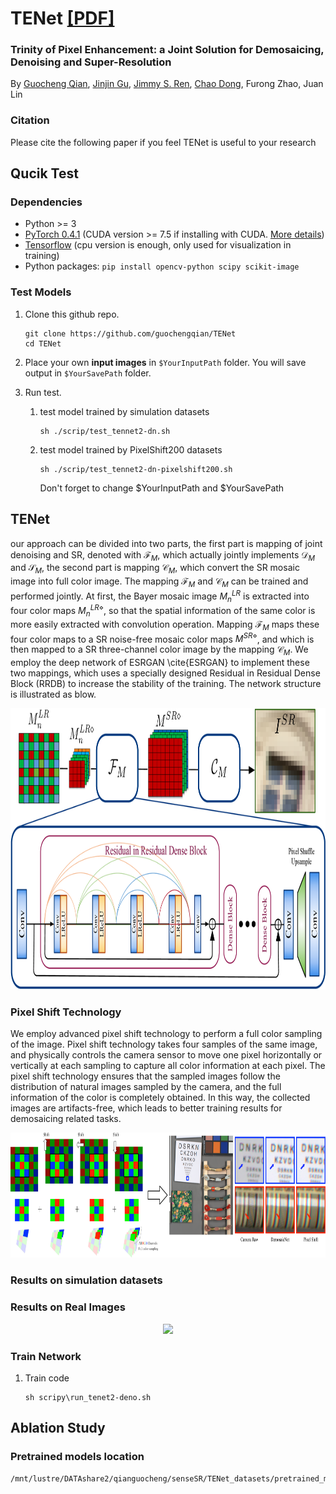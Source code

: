 # TENet [[PDF]](https://arxiv.org/abs/1905.02538)
### Trinity of Pixel Enhancement: a Joint Solution for Demosaicing, Denoising and Super-Resolution
By [Guocheng Qian](https://guochengqian.github.io/), [Jinjin Gu](http://www.jasongt.com/), [Jimmy S. Ren](http://www.jimmyren.com/), [Chao Dong](https://scholar.google.com.hk/citations?user=OSDCB0UAAAAJ&hl=en), Furong Zhao, Juan Lin

### Citation 
Please cite the following paper if you feel TENet is useful to your research


## Qucik Test
### Dependencies
- Python >= 3
- [PyTorch 0.4.1](https://pytorch.org/) (CUDA version >= 7.5 if installing with CUDA. [More details](https://pytorch.org/get-started/previous-versions/))
- [Tensorflow](https://www.tensorflow.org/install)  (cpu version is enough, only used for visualization in training)
- Python packages:  `pip install opencv-python scipy scikit-image`

### Test Models
1. Clone this github repo.

    ```
    git clone https://github.com/guochengqian/TENet
    cd TENet
    ```
2. Place your own **input images** in `$YourInputPath` folder.  You will save output in `$YourSavePath` folder.

3. Run test.
   1. test model trained by simulation datasets 
        ```
        sh ./scrip/test_tennet2-dn.sh  
        ```  
 
   2. test model trained by PixelShift200 datasets
        ```
        sh ./scrip/test_tennet2-dn-pixelshift200.sh  
        ```  
        Don't forget to change $YourInputPath and $YourSavePath

 

## TENet
our approach can be divided into two parts, the first part is mapping of joint denoising and SR, denoted with $\mathcal{F}_M$, which actually jointly implements $\mathcal{D}_M$ and $\mathcal{S}_M$, the second part is mapping $\mathcal{C}_M$, which convert the SR mosaic image into full color image.
The mapping $\mathcal{F}_M$ and $\mathcal{C}_M$ can be trained and performed jointly.
At first, the Bayer mosaic image $M_n^{LR}$ is extracted into four color maps $M_n^{LR\diamond}$, so that the spatial information of the same color is more easily extracted with convolution operation.
Mapping $\mathcal{F}_M$ maps these four color maps to a SR noise-free mosaic color maps $M^{SR\diamond}$, and which is then mapped to a SR three-channel color image by the mapping $\mathcal{C}_M$.
We employ the deep network of ESRGAN \cite{ESRGAN} to implement these two mappings, which uses a specially designed Residual in Residual Dense Block (RRDB) to increase the stability of the training.
The network structure is illustrated as blow.

<p align="center">
  <img height="450" src="figures/Network.png">
</p>

### Pixel Shift Technology
We employ advanced pixel shift technology to perform a full color sampling of the image.
Pixel shift technology takes four samples of the same image, and physically controls the camera sensor to move one pixel horizontally or vertically at each sampling to capture all color information at each pixel.
The pixel shift technology ensures that the sampled images follow the distribution of natural images sampled by the camera, and the full information of the color is completely obtained.
In this way, the collected images are artifacts-free, which leads to better training results for demosaicing related tasks.

<p align="center">
  <img height="200" src="figures/PixelShift.png">
</p>

### Results on simulation datasets


### Results on Real Images
<p align="center">
  <img height="600" src="figures/Surf.png">
</p>

### Train Network
1. Train code
    
    ```
    sh scripy\run_tenet2-deno.sh
    ```

## Ablation Study 


### Pretrained models location
    /mnt/lustre/DATAshare2/qianguocheng/senseSR/TENet_datasets/pretrained_models